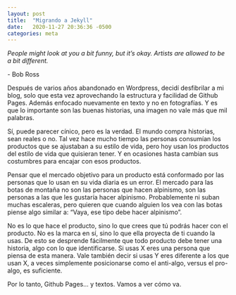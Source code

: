 ```yaml
---
layout: post
title:  "Migrando a Jekyll"
date:   2020-11-27 20:36:36 -0500
categories: meta
---
```

*People might look at you a bit funny, but it’s okay. Artists are allowed to be a bit different.*

\- Bob Ross

Después de varios años abandonado en Wordpress, decidí desfibrilar a mi blog, solo que esta vez aprovechando la estructura y facilidad de Github Pages. Además enfocado nuevamente en texto y no en fotografías. Y es que lo importante son las buenas historias, una imagen no vale más que mil palabras.

Sí, puede parecer cínico, pero es la verdad. El mundo compra historias, sean reales o no. Tal vez hace mucho tiempo las personas consumían los productos que se ajustaban a su estilo de vida, pero hoy usan los productos del estilo de vida que quisieran tener. Y en ocasiones hasta cambian sus costumbres para encajar con esos productos.

Pensar que el mercado objetivo para un producto está conformado por las personas que lo usan en su vida diaria es un error. El mercado para las botas de montaña no son las personas que hacen alpinismo, son las personas a las que les gustaría hacer alpinismo. Probablemente ni suban muchas escaleras, pero quieren que cuando alguien los vea con las botas piense algo similar a: “Vaya, ese tipo  debe hacer alpinismo”.

No es lo que hace el producto, sino lo que crees que tú podrás hacer con el producto. No es la marca en sí, sino lo que ella proyecta de ti cuando la usas. De esto se desprende fácilmente que todo producto debe tener una historia, algo con lo que identificarse. Si usas X eres una persona que piensa de esta manera. Vale también decir si usas Y eres diferente a los que usan X, a veces simplemente posicionarse como el anti-algo, versus el pro-algo, es suficiente.

Por lo tanto, Github Pages... y textos. Vamos a ver cómo va.
<!--more-->
